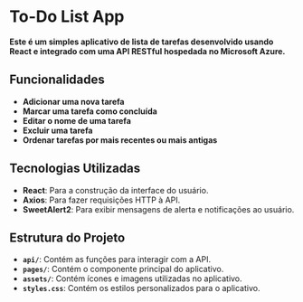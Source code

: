 # To-Do List App

**Este é um simples aplicativo de lista de tarefas desenvolvido usando React e integrado com uma API RESTful hospedada no Microsoft Azure.**

## Funcionalidades

- **Adicionar uma nova tarefa**
- **Marcar uma tarefa como concluída**
- **Editar o nome de uma tarefa**
- **Excluir uma tarefa**
- **Ordenar tarefas por mais recentes ou mais antigas**

## Tecnologias Utilizadas

- **React**: Para a construção da interface do usuário.
- **Axios**: Para fazer requisições HTTP à API.
- **SweetAlert2**: Para exibir mensagens de alerta e notificações ao usuário.

## Estrutura do Projeto

- **`api/`**: Contém as funções para interagir com a API.
- **`pages/`**: Contém o componente principal do aplicativo.
- **`assets/`**: Contém ícones e imagens utilizadas no aplicativo.
- **`styles.css`**: Contém os estilos personalizados para o aplicativo.
